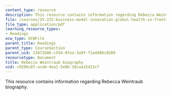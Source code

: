 ```yaml
---
content_type: resource
description: This resource contains information regarding Rebecca Weintraub biography.
file: /courses/15-232-business-model-innovation-global-health-in-frontier-markets-fall-2013/c929bc87aca64ea15e8b18caa15423cf_MIT_15_232F13_10_Rebe_Weint.pdf
file_type: application/pdf
learning_resource_types:
- Readings
ocw_type: OCWFile
parent_title: Readings
parent_type: CourseSection
parent_uid: 23872b06-c554-0fea-3a9f-f1a4d06c9209
resourcetype: Document
title: Rebecca Weintraub biography
uid: c929bc87-aca6-4ea1-5e8b-18caa15423cf
---
```

This resource contains information regarding Rebecca Weintraub biography.

